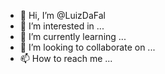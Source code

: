 - 👋 Hi, I’m @LuizDaFal
- 👀 I’m interested in ...
- 🌱 I’m currently learning ...
- 💞️ I’m looking to collaborate on ...
- 📫 How to reach me ...

<!---
LuizDaFal/LuizDaFal is a ✨ special ✨ repository because its `README.md` (this file) appears on your GitHub profile.
You can click the Preview link to take a look at your changes.
--->
